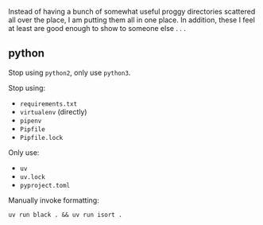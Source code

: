 Instead of having a bunch of somewhat useful proggy directories
scattered all over the place, I am putting them all in one place.  In
addition, these I feel at least are good enough to show to someone
else . . .

python
------

Stop using `python2`, only use `python3`.

Stop using:
- `requirements.txt`
- `virtualenv` (directly)
- `pipenv`
- `Pipfile`
- `Pipfile.lock`

Only use:
- `uv`
- `uv.lock`
- `pyproject.toml`

Manually invoke formatting:

```
uv run black . && uv run isort .
```
